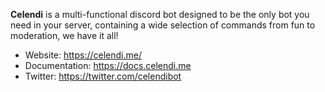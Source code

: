 **Celendi** is a multi-functional discord bot designed to be the only bot you need in your server, containing a wide selection of commands from fun to moderation, we have it all!

- Website: https://celendi.me/ 
- Documentation: https://docs.celendi.me
- Twitter: https://twitter.com/celendibot

